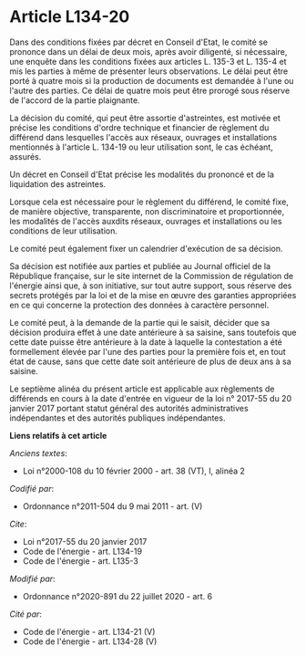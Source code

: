 # Article L134-20

Dans des conditions fixées par décret en Conseil d'Etat, le comité se prononce dans un délai de deux mois, après avoir
diligenté, si nécessaire, une enquête dans les conditions fixées aux articles L. 135-3 et L. 135-4 et mis les parties à même
de présenter leurs observations. Le délai peut être porté à quatre mois si la production de documents est demandée à l'une ou
l'autre des parties. Ce délai de quatre mois peut être prorogé sous réserve de l'accord de la partie plaignante.

La décision du comité, qui peut être assortie d'astreintes, est motivée et précise les conditions d'ordre technique et
financier de règlement du différend dans lesquelles l'accès aux réseaux, ouvrages et installations mentionnés à l'article L.
134-19 ou leur utilisation sont, le cas échéant, assurés.

Un décret en Conseil d'Etat précise les modalités du prononcé et de la liquidation des astreintes.

Lorsque cela est nécessaire pour le règlement du différend, le comité fixe, de manière objective, transparente, non
discriminatoire et proportionnée, les modalités de l'accès auxdits réseaux, ouvrages et installations ou les conditions de
leur utilisation.

Le comité peut également fixer un calendrier d'exécution de sa décision.

Sa décision est notifiée aux parties et publiée au Journal officiel de la République française, sur le site internet de la
Commission de régulation de l'énergie ainsi que, à son initiative, sur tout autre support, sous réserve des secrets protégés
par la loi et de la mise en œuvre des garanties appropriées en ce qui concerne la protection des données à caractère
personnel.

Le comité peut, à la demande de la partie qui le saisit, décider que sa décision produira effet à une date antérieure à sa
saisine, sans toutefois que cette date puisse être antérieure à la date à laquelle la contestation a été formellement élevée
par l'une des parties pour la première fois et, en tout état de cause, sans que cette date soit antérieure de plus de deux
ans à sa saisine.

Le septième alinéa du présent article est applicable aux règlements de différends en cours à la date d'entrée en vigueur de
la loi n° 2017-55 du 20 janvier 2017 portant statut général des autorités administratives indépendantes et des autorités
publiques indépendantes.

**Liens relatifs à cet article**

_Anciens textes_:

  - Loi n°2000-108 du 10 février 2000 - art. 38 (VT), I, alinéa 2

_Codifié par_:

  - Ordonnance n°2011-504 du 9 mai 2011 - art. (V)

_Cite_:

  - Loi n°2017-55 du 20 janvier 2017
  - Code de l'énergie - art. L134-19
  - Code de l'énergie - art. L135-3

_Modifié par_:

  - Ordonnance n°2020-891 du 22 juillet 2020 - art. 6

_Cité par_:

  - Code de l'énergie - art. L134-21 (V)
  - Code de l'énergie - art. L134-28 (V)
